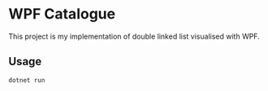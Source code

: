 # WPF Catalogue
This project is my implementation of double linked list visualised with WPF.

## Usage
```bash
dotnet run
```
